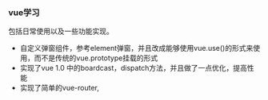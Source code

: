 ### vue学习

包括日常使用以及一些功能实现。

+ 自定义弹窗组件，参考element弹窗，并且改成能够使用vue.use()的形式来使用，而不是传统的vue.prototype挂载的形式
+ 实现了vue 1.0 中的boardcast，dispatch方法，并且做了一点优化，提高性能
+ 实现了简单的vue-router,